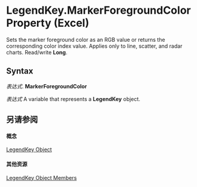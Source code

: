
# LegendKey.MarkerForegroundColor Property (Excel)

Sets the marker foreground color as an RGB value or returns the corresponding color index value. Applies only to line, scatter, and radar charts. Read/write  **Long**.


## Syntax

 _表达式_. **MarkerForegroundColor**

 _表达式_ A variable that represents a **LegendKey** object.


## 另请参阅


#### 概念


[LegendKey Object](2d806a8f-2fed-e6f6-bb76-7339fa692cbb.md)
#### 其他资源


[LegendKey Object Members](http://msdn.microsoft.com/library/c6d7e301-0487-7b7a-047c-1faa88694971%28Office.15%29.aspx)